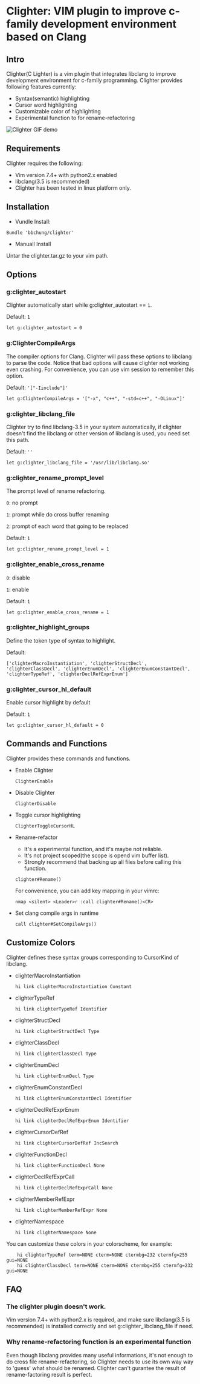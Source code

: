 # Clighter: VIM plugin to improve c-family development environment based on Clang

## Intro

Clighter(C Lighter) is a vim plugin that integrates libclang to improve
development environment for c-family programming. Clighter provides following
features currently:

* Syntax(semantic) highlighting
* Cursor word highlighting
* Customizable color of highlighting
* Experimental function to for rename-refactoring

![Clighter GIF demo](http://goo.gl/C7FYg8)

## Requirements

Clighter requires the following:

* Vim version 7.4+ with python2.x enabled
* libclang(3.5 is recommended) 
* Clighter has been tested in linux platform only.

## Installation
* Vundle Install:
```vim
Bundle 'bbchung/clighter'
```
* Manuall Install

Untar the clighter.tar.gz to your vim path.


## Options

### g:clighter_autostart
Clighter automatically start while g:clighter_autostart == `1`.

Default: `1`
```vim
let g:clighter_autostart = 0
```

### g:ClighterCompileArgs

The compiler options for Clang. Clighter will pass these options to libclang to
parse the code. Notice that bad options will cause clighter not working even
crashing. For convenience, you can use vim session to remember this option.

Default: `'["-Iinclude"]'`
```vim
let g:ClighterCompileArgs = '["-x", "c++", "-std=c++", "-DLinux"]'
```

### g:clighter_libclang_file

Clighter try to find libclang-3.5 in your system automatically, if clighter
doesn't find the libclang or other version of libclang is used, you need set
this path.

Default: `''`
```vim
let g:clighter_libclang_file = '/usr/lib/libclang.so'
```

### g:clighter_rename_prompt_level
The prompt level of rename refactoring.

`0`: no prompt

`1`: prompt while do cross buffer renaming

`2`: prompt of each word that going to be replaced

Default: `1`
```vim
let g:clighter_rename_prompt_level = 1
```

### g:clighter_enable_cross_rename
`0`: disable

`1`: enable

Default: `1`
```vim
let g:clighter_enable_cross_rename = 1
```

### g:clighter_highlight_groups
Define the token type of syntax to highlight.

Default:
```vim
['clighterMacroInstantiation', 'clighterStructDecl', 'clighterClassDecl', 'clighterEnumDecl', 'clighterEnumConstantDecl', 'clighterTypeRef', 'clighterDeclRefExprEnum']
```

### g:clighter_cursor_hl_default
Enable cursor highlight by default

Default: `1`
```vim
let g:clighter_cursor_hl_default = 0
```



## Commands and Functions

Clighter provides these commands and functions.

* Enable Clighter

	`ClighterEnable`

* Disable Clighter

	`ClighterDisable`

* Toggle cursor highlighting

	`ClighterToggleCursorHL`

* Rename-refactor
	* It's a experimental function, and it's maybe not reliable.
	* It's not project scoped(the scope is opend vim buffer list).
	* Strongly recommend that backing up all files before calling this
	  function.

	`clighter#Rename()`
    
    For convenience, you can add key mapping in your vimrc:
	```vim
    nmap <silent> <Leader>r :call clighter#Rename()<CR>
	```

* Set clang compile args in runtime

	`call clighter#SetCompileArgs()`


## Customize Colors

Clighter defines these syntax groups corresponding to CursorKind of libclang.

* clighterMacroInstantiation
	```vim
	hi link clighterMacroInstantiation Constant
	```

* clighterTypeRef
	```vim
	hi link clighterTypeRef Identifier
	```

* clighterStructDecl
	```vim
	hi link clighterStructDecl Type
	```

* clighterClassDecl
	```vim
	hi link clighterClassDecl Type
	```

* clighterEnumDecl
	```vim
	hi link clighterEnumDecl Type
	```

* clighterEnumConstantDecl
	```vim
	hi link clighterEnumConstantDecl Identifier
	```

* clighterDeclRefExprEnum
	```vim
	hi link clighterDeclRefExprEnum Identifier
	```

* clighterCursorDefRef
	```vim
	hi link clighterCursorDefRef IncSearch
	```

* clighterFunctionDecl
	```vim
	hi link clighterFunctionDecl None
	```

* clighterDeclRefExprCall
	```vim
	hi link clighterDeclRefExprCall None
	```

* clighterMemberRefExpr
	```vim
	hi link clighterMemberRefExpr None
	```

* clighterNamespace
	```vim
	hi link clighterNamespace None
	```

You can customize these colors in your colorscheme, for example:
```vim
	hi clighterTypeRef term=NONE cterm=NONE ctermbg=232 ctermfg=255 gui=NONE
	hi clighterClassDecl term=NONE cterm=NONE ctermbg=255 ctermfg=232 gui=NONE
```


## FAQ

### The clighter plugin doesn't work.
Vim version 7.4+ with python2.x is required, and make sure libclang(3.5 is
recommended) is installed correctly and set g:clighter_libclang_file if need.

### Why rename-refactoring function is an experimental function
Even though libclang provides many useful informations, it's not enough to do
cross file rename-refactoring, so Clighter needs to use its own way way to
'guess' what should be renamed. Clighter can't gurantee the result of
rename-factoring result is perfect.
